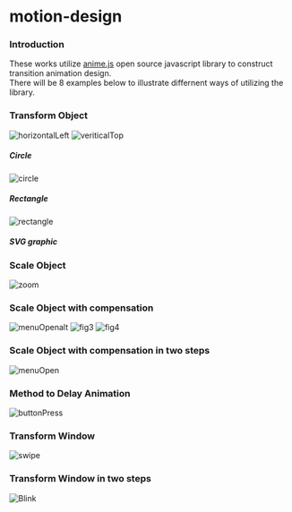 # motion-design
### Introduction 
These works utilize [anime.js](http://anime-js.com) open source javascript library to construct transition animation design.  
There will be 8 examples below to illustrate differnent ways of utilizing the library.
### Transform Object
![horizontalLeft](././material/horizontalLeft.gif)
![veriticalTop](././material/verticalTop.gif)

##### Circle
![circle](././material/figure-02.jpg)

##### Rectangle
![rectangle](././material/figure-01.jpg)

##### SVG graphic

### Scale Object
![zoom](././material/zoom.gif)

### Scale Object with compensation
![menuOpenalt](././material/menuOpenalt.gif)
![fig3](././material/figure-03.jpg)
![fig4](././material/figure-04.jpg)
### Scale Object with compensation in two steps

![menuOpen](././material/menuOpen.gif)

### Method to Delay Animation
![buttonPress](././material/buttonPress.gif)

### Transform Window
![swipe](././material/swipe.gif)

### Transform Window in two steps
![Blink](././material/Blink.gif)
